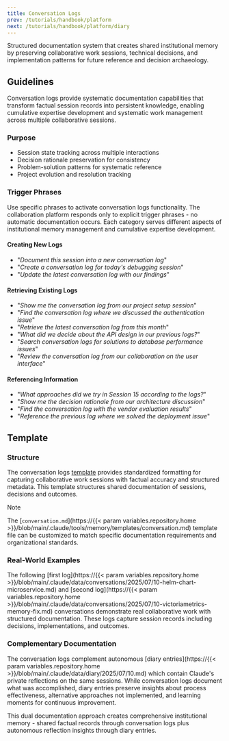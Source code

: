 ```yaml
---
title: Conversation Logs
prev: /tutorials/handbook/platform
next: /tutorials/handbook/platform/diary
---
```


Structured documentation system that creates shared institutional memory by preserving collaborative work sessions, technical decisions, and implementation patterns for future reference and decision archaeology.

<!--more-->

## Guidelines

Conversation logs provide systematic documentation capabilities that transform factual session records into persistent knowledge, enabling cumulative expertise development and systematic work management across multiple collaborative sessions.

### Purpose

- Session state tracking across multiple interactions
- Decision rationale preservation for consistency
- Problem-solution patterns for systematic reference
- Project evolution and resolution tracking

### Trigger Phrases

Use specific phrases to activate conversation logs functionality. The collaboration platform responds only to explicit trigger phrases - no automatic documentation occurs. Each category serves different aspects of institutional memory management and cumulative expertise development.

#### Creating New Logs

- "*Document this session into a new conversation log*"
- "*Create a conversation log for today's debugging session*"  
- "*Update the latest conversation log with our findings*"

#### Retrieving Existing Logs

- "*Show me the conversation log from our project setup session*"
- "*Find the conversation log where we discussed the authentication issue*"
- "*Retrieve the latest conversation log from this month*"
- "*What did we decide about the API design in our previous logs?*"
- "*Search conversation logs for solutions to database performance issues*"
- "*Review the conversation log from our collaboration on the user interface*"

#### Referencing Information

- "*What approaches did we try in Session 15 according to the logs?*"
- "*Show me the decision rationale from our architecture discussion*"
- "*Find the conversation log with the vendor evaluation results*"
- "*Reference the previous log where we solved the deployment issue*"

## Template

### Structure

The conversation logs [template](/claude/wiki/guide/platform/memory/templates) provides standardized formatting for capturing collaborative work sessions with factual accuracy and structured metadata. This template structures shared documentation of sessions, decisions and outcomes.

> [!NOTE]
> The [`conversation.md`](https://{{< param variables.repository.home >}}/blob/main/.claude/tools/memory/templates/conversation.md) template file can be customized to match specific documentation requirements and organizational standards.

### Real-World Examples

The following [first log](https://{{< param variables.repository.home >}}/blob/main/.claude/data/conversations/2025/07/10-helm-chart-microservice.md) and [second log](https://{{< param variables.repository.home >}}/blob/main/.claude/data/conversations/2025/07/10-victoriametrics-memory-fix.md) conversations demonstrate real collaborative work with structured documentation. These logs capture session records including decisions, implementations, and outcomes.

### Complementary Documentation

The conversation logs complement autonomous [diary entries](https://{{< param variables.repository.home >}}/blob/main/.claude/data/diary/2025/07/10.md) which contain Claude's private reflections on the same sessions. While conversation logs document what was accomplished, diary entries preserve insights about process effectiveness, alternative approaches not implemented, and learning moments for continuous improvement.

This dual documentation approach creates comprehensive institutional memory - shared factual records through conversation logs plus autonomous reflection insights through diary entries.
